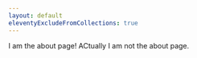 ```yaml
---
layout: default
eleventyExcludeFromCollections: true
---
```


I am the about page! ACtually I am not the about page.
